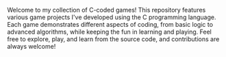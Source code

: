 Welcome to my collection of C-coded games! This repository features various game projects I've developed using the C programming language. Each game demonstrates different aspects of coding, from basic logic to advanced algorithms, while keeping the fun in learning and playing. Feel free to explore, play, and learn from the source code, and contributions are always welcome!
